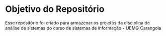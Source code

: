 # Objetivo do Repositório

Esse repositório foi criado para armazenar os projetos da disciplina de análise de sistemas do curso de sistemas de informação - UEMG Carangola
